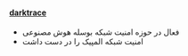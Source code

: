 #### [darktrace](https://darktrace.com)
- فعال در حوزه امنیت شبکه بوسله هوش مصنوعی 
- امنیت شبکه المپیک را در دست داشت
